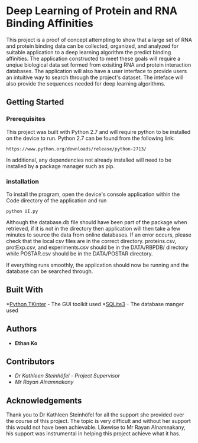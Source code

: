 # Deep Learning of Protein and RNA Binding Affinities

This project is a proof of concept attempting to show that a large set of RNA and protein binding data can be collected, organized, and analyzed for suitable application to a deep learning algorithm the predict binding affinities. The application constructed to meet these goals will require a unqiue biological data set formed from exisiting RNA and protein interaction databases. The application will also have a user interface to provide users an intuitive way to search through the project's dataset. The inteface will also provide the sequences needed for deep learning algorithms. 

## Getting Started

### Prerequisites

This project was built with Python 2.7 and will require python to be installed on the device to run. Python 2.7 can be found from the following link:
```
https://www.python.org/downloads/release/python-2713/
```
In additional, any dependencies not already installed will need to be installed by a package manager such as pip.

### installation

To install the program, open the device's console application within the Code directory of the application and run
```
python UI.py
```
Although the database.db file should have been part of the package when retrieved, if it is not in the directory then application will then take a few minutes to source the data from online databases. If an error occurs, please check that the local csv files are in the correct directory. proteins.csv, protExp.csv, and experiments.csv should be in the DATA/RBPDB/ directory while POSTAR.csv should be in the DATA/POSTAR directory.

If everything runs smoothly, the application should now be running and the database can be searched through. 

## Built With 
*[Python TKinter](https://docs.python.org/2/library/tkinter.html) - The GUI toolkit used
*[SQLite3](https://docs.python.org/3/library/sqlite3.html) - The database manger used

## Authors
* **Ethan Ko** 

## Contributors
* *Dr Kathleen Steinhöfel* - *Project Supervisor*
* *Mr Rayan Alnamnakany*

## Acknowledgements
Thank you to Dr Kathleen Steinhöfel for all the support she provided over the course of this project. The topic is very difficult and without her support this would not have been achievable. Likewise to Mr Rayan Alnamnakany, his support was instrumental in helping this project achieve what it has. 
